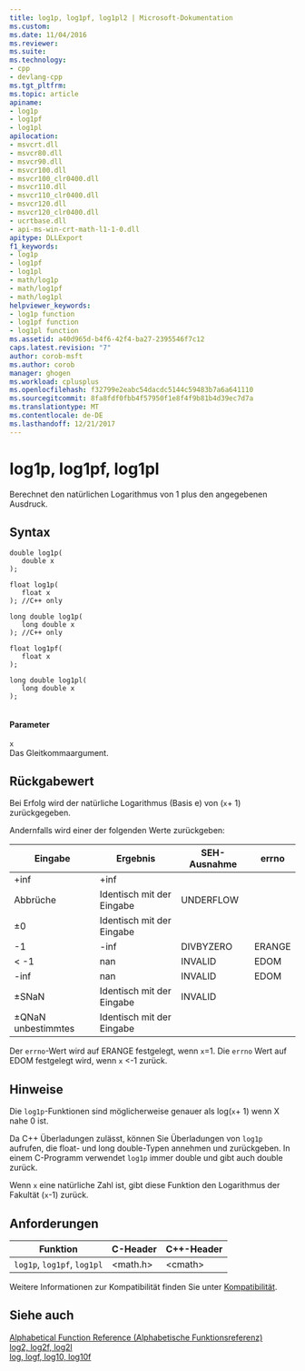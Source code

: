 ```yaml
---
title: log1p, log1pf, log1pl2 | Microsoft-Dokumentation
ms.custom: 
ms.date: 11/04/2016
ms.reviewer: 
ms.suite: 
ms.technology:
- cpp
- devlang-cpp
ms.tgt_pltfrm: 
ms.topic: article
apiname:
- log1p
- log1pf
- log1pl
apilocation:
- msvcrt.dll
- msvcr80.dll
- msvcr90.dll
- msvcr100.dll
- msvcr100_clr0400.dll
- msvcr110.dll
- msvcr110_clr0400.dll
- msvcr120.dll
- msvcr120_clr0400.dll
- ucrtbase.dll
- api-ms-win-crt-math-l1-1-0.dll
apitype: DLLExport
f1_keywords:
- log1p
- log1pf
- log1pl
- math/log1p
- math/log1pf
- math/log1pl
helpviewer_keywords:
- log1p function
- log1pf function
- log1pl function
ms.assetid: a40d965d-b4f6-42f4-ba27-2395546f7c12
caps.latest.revision: "7"
author: corob-msft
ms.author: corob
manager: ghogen
ms.workload: cplusplus
ms.openlocfilehash: f32799e2eabc54dacdc5144c59483b7a6a641110
ms.sourcegitcommit: 8fa8fdf0fbb4f57950f1e8f4f9b81b4d39ec7d7a
ms.translationtype: MT
ms.contentlocale: de-DE
ms.lasthandoff: 12/21/2017
---
```

# <a name="log1p-log1pf-log1pl"></a>log1p, log1pf, log1pl
Berechnet den natürlichen Logarithmus von 1 plus den angegebenen Ausdruck.  
  
## <a name="syntax"></a>Syntax  
  
```  
double log1p(  
   double x  
);  
  
float log1p(  
   float x  
); //C++ only  
  
long double log1p(  
   long double x  
); //C++ only  
  
float log1pf(  
   float x  
);  
  
long double log1pl(  
   long double x  
);  
  
```  
  
#### <a name="parameters"></a>Parameter  
 `x`  
 Das Gleitkommaargument.  
  
## <a name="return-value"></a>Rückgabewert  
 Bei Erfolg wird der natürliche Logarithmus (Basis e) von (`x`+ 1) zurückgegeben.  
  
 Andernfalls wird einer der folgenden Werte zurückgeben:  
  
|Eingabe|Ergebnis|SEH-Ausnahme|errno|  
|-----------|------------|-------------------|-----------|  
|+inf|+inf|||  
|Abbrüche|Identisch mit der Eingabe|UNDERFLOW||  
|±0|Identisch mit der Eingabe|||  
|-1|-inf|DIVBYZERO|ERANGE|  
|< -1|nan|INVALID|EDOM|  
|-inf|nan|INVALID|EDOM|  
|±SNaN|Identisch mit der Eingabe|INVALID||  
|±QNaN unbestimmtes|Identisch mit der Eingabe|||  
  
 Der `errno`-Wert wird auf ERANGE festgelegt, wenn `x`=1. Die `errno` Wert auf EDOM festgelegt wird, wenn `x` <-1 zurück.  
  
## <a name="remarks"></a>Hinweise  
 Die `log1p`-Funktionen sind möglicherweise genauer als log(`x`+ 1) wenn X nahe 0 ist.  
  
 Da C++ Überladungen zulässt, können Sie Überladungen von `log1p` aufrufen, die float- und long double-Typen annehmen und zurückgeben. In einem C-Programm verwendet `log1p` immer double und gibt auch double zurück.  
  
 Wenn `x` eine natürliche Zahl ist, gibt diese Funktion den Logarithmus der Fakultät (`x`-1) zurück.  
  
## <a name="requirements"></a>Anforderungen  
  
|Funktion|C-Header|C++-Header|  
|--------------|--------------|------------------|  
|`log1p`,                `log1pf`,  `log1pl`|\<math.h>|\<cmath>|  
  
 Weitere Informationen zur Kompatibilität finden Sie unter [Kompatibilität](../../c-runtime-library/compatibility.md).  
  
## <a name="see-also"></a>Siehe auch  
 [Alphabetical Function Reference (Alphabetische Funktionsreferenz)](../../c-runtime-library/reference/crt-alphabetical-function-reference.md)   
 [log2, log2f, log2l](../../c-runtime-library/reference/log2-log2f-log2l.md)   
 [log, logf, log10, log10f](../../c-runtime-library/reference/log-logf-log10-log10f.md)